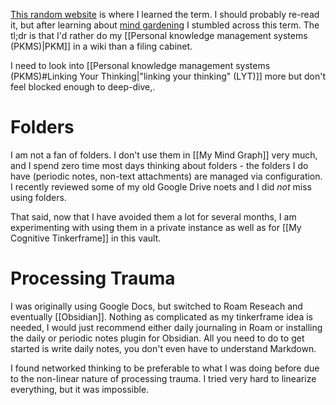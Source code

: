 [This random website](https://www.appsntips.com/what-is-networked-thinking/) is where I learned the term. I should probably re-read it, but after learning about [mind gardening](https://www.refinery29.com/en-gb/mind-gardening-organise-thoughts-increase-productivity) I stumbled across this term. The tl;dr is that I'd rather do my [[Personal knowledge management systems (PKMS)|PKM]] in a wiki than a filing cabinet.

I need to look into [[Personal knowledge management systems (PKMS)#Linking Your Thinking|"linking your thinking" (LYT)]] more but don't feel blocked enough to deep-dive,.

# Folders

I am not a fan of folders. I don't use them in [[My Mind Graph]] very much, and I spend zero time most days thinking about folders - the folders I do have (periodic notes, non-text attachments) are managed via configuration. I recently reviewed some of my old Google Drive noets and I did *not* miss using folders.

That said, now that I have avoided them a lot for several months, I am experimenting with using them in a private instance as well as for [[My Cognitive Tinkerframe]] in this vault.

# Processing Trauma

I was originally using Google Docs, but switched to Roam Reseach and eventually [[Obsidian]]. Nothing as complicated as my tinkerframe idea is needed, I would just recommend either daily journaling in Roam or installing the daily or periodic notes plugin for Obsidian. All you need to do to get started is write daily notes, you don't even have to understand Markdown.

I found networked thinking to be preferable to what I was doing before due to the non-linear nature of processing trauma. I tried very hard to linearize everything, but it was impossible.
